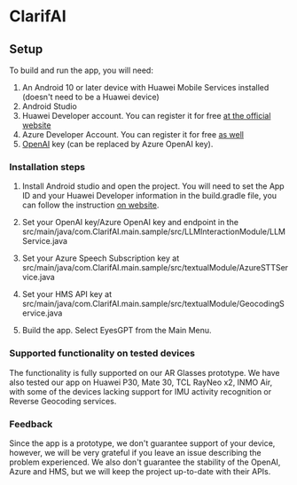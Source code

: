# ClarifAI
## Setup
To build and run the app, you will need:
1. An Android 10 or later device with Huawei Mobile Services installed (doesn't need to be a Huawei device)
2. Android Studio
3. Huawei Developer account. You can register it for free [at the official website](https://developer.huawei.com/consumer/en/)
4. Azure Developer Account. You can register it for free [as well](https://azure.microsoft.com/en-us)
5. [OpenAI](https://openai.com) key (can be replaced by Azure OpenAI key).

### Installation steps
1. Install Android studio and open the project. You will need to set the App ID and your Huawei Developer information in the build.gradle file, you can follow the instruction [on website](https://developer.huawei.com/consumer/en/doc/development/hiai-Guides/config-agc-0000001050990353).

2. Set your OpenAI key/Azure OpenAI key and endpoint in the src/main/java/com.ClarifAI.main.sample/src/LLMInteractionModule/LLMService.java
3. Set your Azure Speech Subscription key at src/main/java/com.ClarifAI.main.sample/src/textualModule/AzureSTTService.java
4. Set your HMS API key at src/main/java/com.ClarifAI.main.sample/src/textualModule/GeocodingService.java
5. Build the app. Select EyesGPT from the Main Menu.

### Supported functionality on tested devices
The functionality is fully supported on our AR Glasses prototype. We have also tested our app on Huawei P30, Mate 30, TCL RayNeo x2, INMO Air, with some of the devices lacking support for IMU activity recognition or Reverse Geocoding services. 

### Feedback
Since the app is a prototype, we don't guarantee support of your device, however, we will be very grateful if you leave an issue describing the problem experienced. We also don't guarantee the stability of the OpenAI, Azure and HMS, but we will keep the project up-to-date with their APIs.
